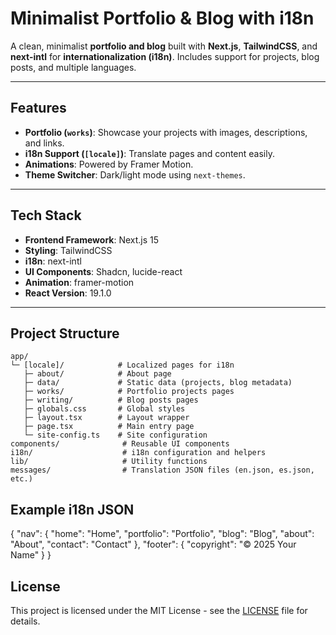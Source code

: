 # Minimalist Portfolio & Blog with i18n

A clean, minimalist **portfolio and blog** built with **Next.js**, **TailwindCSS**, and **next-intl** for **internationalization (i18n)**. Includes support for projects, blog posts, and multiple languages.

---

## Features

- **Portfolio (`works`)**: Showcase your projects with images, descriptions, and links.
- **i18n Support (`[locale]`)**: Translate pages and content easily.
- **Animations**: Powered by Framer Motion.
- **Theme Switcher**: Dark/light mode using `next-themes`.

---

## Tech Stack

- **Frontend Framework**: Next.js 15
- **Styling**: TailwindCSS
- **i18n**: next-intl
- **UI Components**: Shadcn, lucide-react
- **Animation**: framer-motion
- **React Version**: 19.1.0

---

## Project Structure

```plaintext
app/
└─ [locale]/            # Localized pages for i18n
   ├─ about/            # About page
   ├─ data/             # Static data (projects, blog metadata)
   ├─ works/            # Portfolio projects pages
   ├─ writing/          # Blog posts pages
   ├─ globals.css       # Global styles
   ├─ layout.tsx        # Layout wrapper
   ├─ page.tsx          # Main entry page
   └─ site-config.ts    # Site configuration
components/              # Reusable UI components
i18n/                    # i18n configuration and helpers
lib/                     # Utility functions
messages/                # Translation JSON files (en.json, es.json, etc.)
```

## Example i18n JSON

{
  "nav": {
    "home": "Home",
    "portfolio": "Portfolio",
    "blog": "Blog",
    "about": "About",
    "contact": "Contact"
  },
  "footer": {
    "copyright": "© 2025 Your Name"
  }
}

## License

This project is licensed under the MIT License - see the [LICENSE](LICENSE) file for details.
